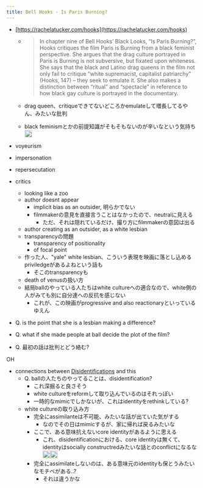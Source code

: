 ```yaml
---
title: Bell Hooks - Is Paris Burning?
---
```


* [https://rachelatucker.com/hooks](https://rachelatucker.com/hooks)
  
  * 
     > 
     > In chapter nine of Bell Hooks’ Black Looks, “Is Paris Burning?”, Hooks critiques the film Paris is Burning from a black feminist perspective. She argues that the drag culture portrayed in Paris is Burning is not subversive, but fixated upon whiteness. She says that the black and Latino drag queens in the film not only fail to critique “white supremacist, capitalist patriarchy” (Hooks, 147) – they seek to emulate it. She also makes a distinction between “ritual” and “spectacle” in reference to how black gay culture is portrayed in the documentary.
  
  * drag queen、critiqueできてないどころかemulateして増長してるやん、みたいな批判
  * black feminismとかの前提知識がそもそもないのが辛いなという気持ち<img src='https://scrapbox.io/api/pages/blu3mo-public/blu3mo/icon' alt='blu3mo.icon' height="19.5"/>
* voyeurism

* impersonation

* repersecutation

* critics
  
  * looking like a zoo
  * author doesnt appear
    * implicit bias as an outsider, 明らかでない
    * filmmakerの意見を直接言うことはなかったので、neutralに見える
      * ただ、それは隠れているだけ、撮り方にfilmmakerの意図は出る
  * author creating as an outsider, as a white lesbian
  * transparencyの問題
    * transparency of positionality
    * of focal point
  * 作った人、"yale" white lesbian、こういう表現を映画に落とし込めるpriviledgeがあるよねという話も
    * そこのtransparencyも
  * death of venusの扱い方
  * 結局ballのやっている人たちはwhite cultureへの適合なので、white側の人がみても別に自分達への反抗を感じない
    * これが、この映画がprogressive and also reactionaryといっているゆえん
* Q. is the point that she is a lesbian making a difference?

* Q. what if she made people at ball decide the plot of the film?

* Q. 最初の話は批判とどう絡む?

OH

* connections between [Disidentifications](Disidentifications.md) and this
  * Q. ballの人たちのやってることは、disidentification?
    * これ深掘ると良さそう
    * white cultureをreformして取り込んでいるのはそれっぽい
    * 一時的なmimicでしかないが、これはidentityをrethinkしている?
  * white cultureの取り込み方
    * 完全にassimilanteは不可能、みたいな話が出ていた気がする
      * なのでその日はmimicするが、家に帰れば戻るみたいな
    * ここで、ある意味抗えないcore identityがあるように思える
      * これ、disidentificationにおける、core identityは無くて、identityはsocially constructredみたいな話とのconflictになるな<img src='https://scrapbox.io/api/pages/blu3mo-public/blu3mo/icon' alt='blu3mo.icon' height="19.5"/><img src='https://scrapbox.io/api/pages/blu3mo-public/blu3mo/icon' alt='blu3mo.icon' height="19.5"/>
    * 完全にassimilateしないのは、ある意味元のidentityも保とうみたいなモチベがある..?
      * それは違うかな
